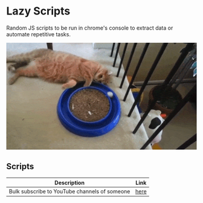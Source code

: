 # Lazy Scripts

Random JS scripts to be run in chrome's console to extract data or automate repetitive tasks.

![](https://raw.githubusercontent.com/mohmousad/lazy-scripts/master/cat.gif)

## Scripts

| Description                                   | Link                                                                                    |
| --------------------------------------------- | --------------------------------------------------------------------------------------- |
| Bulk subscribe to YouTube channels of someone | [here](https://github.com/mohmousad/lazy-scripts/blob/master/Youtube/Bulk-Subscribe.js) |
